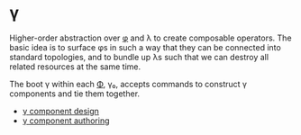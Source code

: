 # γ
Higher-order abstraction over [φ](phi.md) and λ to create composable operators. The basic idea is to surface φs in such a way that they can be connected into standard topologies, and to bundle up λs such that we can destroy all related resources at the same time.

The boot γ within each [Φ](Phi.md), γ₀, accepts commands to construct γ components and tie them together.

+ [γ component design](gamma-design.md)
+ [γ component authoring](gamma-authoring.md)
